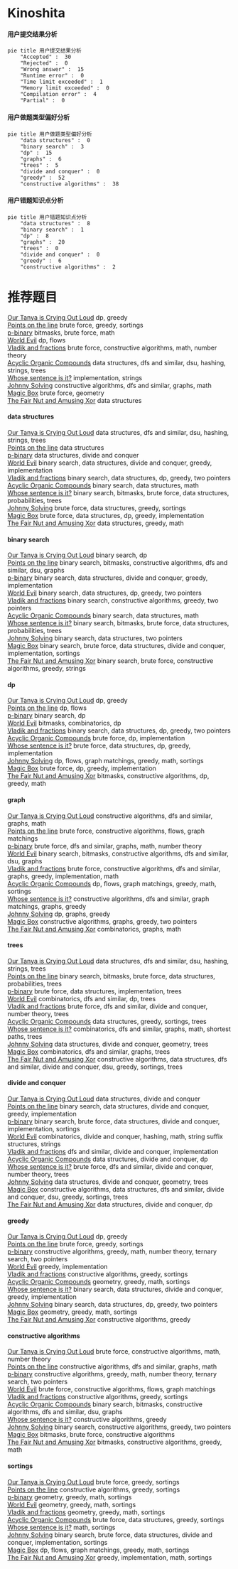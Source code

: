 # Kinoshita
<!-- tabs:start -->
#### **用户提交结果分析**

```mermaid
pie title 用户提交结果分析
    "Accepted" :  30
    "Rejected" :  0
    "Wrong answer" :  15
    "Runtime error" :  0
    "Time limit exceeded" :  1
    "Memory limit exceeded" :  0
    "Compilation error" :  4
    "Partial" :  0
```
#### **用户做题类型偏好分析**

```mermaid
pie title 用户做题类型偏好分析
    "data structures" :  0
    "binary search" :  3
    "dp" :  15
    "graphs" :  6
    "trees" :  5
    "divide and conquer" :  0
    "greedy" :  52
    "constructive algorithms" :  38
```
#### **用户错题知识点分析**

```mermaid
pie title 用户错题知识点分析
    "data structures" :  8
    "binary search" :  1
    "dp" :  8
    "graphs" :  20
    "trees" :  0
    "divide and conquer" :  0
    "greedy" :  6
    "constructive algorithms" :  2
```
<!-- tabs:end -->
# 推荐题目
[Our Tanya is Crying Out Loud](http://codeforces.com/problemset/problem/940/B)		dp,
                        greedy		  
[Points on the line](http://codeforces.com/problemset/problem/940/A)		brute force,
                        greedy,
                        sortings		  
[p-binary](https://codeforces.com/contest/1246/problem/A)		bitmasks,
                        brute force,
                        math		  
[World Evil](http://codeforces.com/problemset/problem/62/E)		dp,
                        flows		  
[Vladik and fractions](http://codeforces.com/problemset/problem/743/C)		brute force,
                        constructive algorithms,
                        math,
                        number theory		  
[Acyclic Organic Compounds](http://codeforces.com/problemset/problem/601/D)		data structures,
                        dfs and similar,
                        dsu,
                        hashing,
                        strings,
                        trees		  
[Whose sentence is it?](http://codeforces.com/problemset/problem/312/A)		implementation,
                        strings		  
[Johnny Solving](http://codeforces.com/problemset/problem/1103/C)		constructive algorithms,
                        dfs and similar,
                        graphs,
                        math		  
[Magic Box](http://codeforces.com/problemset/problem/231/D)		brute force,
                        geometry		  
[The Fair Nut and Amusing Xor](http://codeforces.com/problemset/problem/1083/F)		data structures		  
<!-- tabs:start -->
#### **data structures**
[Our Tanya is Crying Out Loud](http://codeforces.com/problemset/problem/601/D)		data structures,
                        dfs and similar,
                        dsu,
                        hashing,
                        strings,
                        trees		  
[Points on the line](http://codeforces.com/problemset/problem/1083/F)		data structures		  
[p-binary](http://codeforces.com/problemset/problem/1139/F)		data structures,
                        divide and conquer		  
[World Evil](https://codeforces.com/contest/1440/problem/E)		binary search,
                        data structures,
                        divide and conquer,
                        greedy,
                        implementation		  
[Vladik and fractions](http://codeforces.com/problemset/problem/1492/C)		binary search,
                        data structures,
                        dp,
                        greedy,
                        two pointers		  
[Acyclic Organic Compounds](http://codeforces.com/problemset/problem/1490/G)		binary search,
                        data structures,
                        math		  
[Whose sentence is it?](http://codeforces.com/problemset/problem/1479/D)		binary search,
                        bitmasks,
                        brute force,
                        data structures,
                        probabilities,
                        trees		  
[Johnny Solving](http://codeforces.com/problemset/problem/1497/A)		brute force,
                        data structures,
                        greedy,
                        sortings		  
[Magic Box](http://codeforces.com/problemset/problem/1491/C)		brute force,
                        data structures,
                        dp,
                        greedy,
                        implementation		  
[The Fair Nut and Amusing Xor](http://codeforces.com/problemset/problem/1492/B)		data structures,
                        greedy,
                        math		  
#### **binary search**
[Our Tanya is Crying Out Loud](https://codeforces.com/contest/1246/problem/C)		binary search,
                        dp		  
[Points on the line](http://codeforces.com/problemset/problem/1361/C)		binary search,
                        bitmasks,
                        constructive algorithms,
                        dfs and similar,
                        dsu,
                        graphs		  
[p-binary](https://codeforces.com/contest/1440/problem/E)		binary search,
                        data structures,
                        divide and conquer,
                        greedy,
                        implementation		  
[World Evil](http://codeforces.com/problemset/problem/1492/C)		binary search,
                        data structures,
                        dp,
                        greedy,
                        two pointers		  
[Vladik and fractions](http://codeforces.com/problemset/problem/1463/D)		binary search,
                        constructive algorithms,
                        greedy,
                        two pointers		  
[Acyclic Organic Compounds](http://codeforces.com/problemset/problem/1490/G)		binary search,
                        data structures,
                        math		  
[Whose sentence is it?](http://codeforces.com/problemset/problem/1479/D)		binary search,
                        bitmasks,
                        brute force,
                        data structures,
                        probabilities,
                        trees		  
[Johnny Solving](http://codeforces.com/problemset/problem/1436/E)		binary search,
                        data structures,
                        two pointers		  
[Magic Box](http://codeforces.com/problemset/problem/1461/D)		binary search,
                        brute force,
                        data structures,
                        divide and conquer,
                        implementation,
                        sortings		  
[The Fair Nut and Amusing Xor](http://codeforces.com/problemset/problem/1493/C)		binary search,
                        brute force,
                        constructive algorithms,
                        greedy,
                        strings		  
#### **dp**
[Our Tanya is Crying Out Loud](http://codeforces.com/problemset/problem/940/B)		dp,
                        greedy		  
[Points on the line](http://codeforces.com/problemset/problem/62/E)		dp,
                        flows		  
[p-binary](https://codeforces.com/contest/1246/problem/C)		binary search,
                        dp		  
[World Evil](http://codeforces.com/problemset/problem/449/D)		bitmasks,
                        combinatorics,
                        dp		  
[Vladik and fractions](http://codeforces.com/problemset/problem/1492/C)		binary search,
                        data structures,
                        dp,
                        greedy,
                        two pointers		  
[Acyclic Organic Compounds](https://codeforces.com/contest/1457/problem/C)		brute force,
                        dp,
                        implementation		  
[Whose sentence is it?](http://codeforces.com/problemset/problem/1491/C)		brute force,
                        data structures,
                        dp,
                        greedy,
                        implementation		  
[Johnny Solving](http://codeforces.com/problemset/problem/1437/C)		dp,
                        flows,
                        graph matchings,
                        greedy,
                        math,
                        sortings		  
[Magic Box](http://codeforces.com/problemset/problem/1499/B)		brute force,
                        dp,
                        greedy,
                        implementation		  
[The Fair Nut and Amusing Xor](http://codeforces.com/problemset/problem/1491/D)		bitmasks,
                        constructive algorithms,
                        dp,
                        greedy,
                        math		  
#### **graph**
[Our Tanya is Crying Out Loud](http://codeforces.com/problemset/problem/1103/C)		constructive algorithms,
                        dfs and similar,
                        graphs,
                        math		  
[Points on the line](https://codeforces.com/contest/1047/problem/D)		brute force,
                        constructive algorithms,
                        flows,
                        graph matchings		  
[p-binary](http://codeforces.com/problemset/problem/1327/D)		brute force,
                        dfs and similar,
                        graphs,
                        math,
                        number theory		  
[World Evil](http://codeforces.com/problemset/problem/1361/C)		binary search,
                        bitmasks,
                        constructive algorithms,
                        dfs and similar,
                        dsu,
                        graphs		  
[Vladik and fractions](http://codeforces.com/problemset/problem/1487/C)		brute force,
                        constructive algorithms,
                        dfs and similar,
                        graphs,
                        greedy,
                        implementation,
                        math		  
[Acyclic Organic Compounds](http://codeforces.com/problemset/problem/1437/C)		dp,
                        flows,
                        graph matchings,
                        greedy,
                        math,
                        sortings		  
[Whose sentence is it?](http://codeforces.com/problemset/problem/1470/D)		constructive algorithms,
                        dfs and similar,
                        graph matchings,
                        graphs,
                        greedy		  
[Johnny Solving](http://codeforces.com/problemset/problem/1476/C)		dp,
                        graphs,
                        greedy		  
[Magic Box](http://codeforces.com/problemset/problem/1304/D)		constructive algorithms,
                        graphs,
                        greedy,
                        two pointers		  
[The Fair Nut and Amusing Xor](http://codeforces.com/problemset/problem/1475/C)		combinatorics,
                        graphs,
                        math		  
#### **trees**
[Our Tanya is Crying Out Loud](http://codeforces.com/problemset/problem/601/D)		data structures,
                        dfs and similar,
                        dsu,
                        hashing,
                        strings,
                        trees		  
[Points on the line](http://codeforces.com/problemset/problem/1479/D)		binary search,
                        bitmasks,
                        brute force,
                        data structures,
                        probabilities,
                        trees		  
[p-binary](http://codeforces.com/problemset/problem/1511/C)		brute force,
                        data structures,
                        implementation,
                        trees		  
[World Evil](http://codeforces.com/problemset/problem/1499/F)		combinatorics,
                        dfs and similar,
                        dp,
                        trees		  
[Vladik and fractions](http://codeforces.com/problemset/problem/1491/E)		brute force,
                        dfs and similar,
                        divide and conquer,
                        number theory,
                        trees		  
[Acyclic Organic Compounds](http://codeforces.com/problemset/problem/1466/D)		data structures,
                        greedy,
                        sortings,
                        trees		  
[Whose sentence is it?](http://codeforces.com/problemset/problem/1495/D)		combinatorics,
                        dfs and similar,
                        graphs,
                        math,
                        shortest paths,
                        trees		  
[Johnny Solving](http://codeforces.com/problemset/problem/1303/G)		data structures,
                        divide and conquer,
                        geometry,
                        trees		  
[Magic Box](http://codeforces.com/problemset/problem/1454/E)		combinatorics,
                        dfs and similar,
                        graphs,
                        trees		  
[The Fair Nut and Amusing Xor](http://codeforces.com/problemset/problem/1494/D)		constructive algorithms,
                        data structures,
                        dfs and similar,
                        divide and conquer,
                        dsu,
                        greedy,
                        sortings,
                        trees		  
#### **divide and conquer**
[Our Tanya is Crying Out Loud](http://codeforces.com/problemset/problem/1139/F)		data structures,
                        divide and conquer		  
[Points on the line](https://codeforces.com/contest/1440/problem/E)		binary search,
                        data structures,
                        divide and conquer,
                        greedy,
                        implementation		  
[p-binary](http://codeforces.com/problemset/problem/1461/D)		binary search,
                        brute force,
                        data structures,
                        divide and conquer,
                        implementation,
                        sortings		  
[World Evil](http://codeforces.com/problemset/problem/1466/G)		combinatorics,
                        divide and conquer,
                        hashing,
                        math,
                        string suffix structures,
                        strings		  
[Vladik and fractions](http://codeforces.com/problemset/problem/1490/D)		dfs and similar,
                        divide and conquer,
                        implementation		  
[Acyclic Organic Compounds](https://codeforces.com/contest/1483/problem/C)		data structures,
                        divide and conquer,
                        dp		  
[Whose sentence is it?](http://codeforces.com/problemset/problem/1491/E)		brute force,
                        dfs and similar,
                        divide and conquer,
                        number theory,
                        trees		  
[Johnny Solving](http://codeforces.com/problemset/problem/1303/G)		data structures,
                        divide and conquer,
                        geometry,
                        trees		  
[Magic Box](http://codeforces.com/problemset/problem/1494/D)		constructive algorithms,
                        data structures,
                        dfs and similar,
                        divide and conquer,
                        dsu,
                        greedy,
                        sortings,
                        trees		  
[The Fair Nut and Amusing Xor](http://codeforces.com/problemset/problem/1482/E)		data structures,
                        divide and conquer,
                        dp		  
#### **greedy**
[Our Tanya is Crying Out Loud](http://codeforces.com/problemset/problem/940/B)		dp,
                        greedy		  
[Points on the line](http://codeforces.com/problemset/problem/940/A)		brute force,
                        greedy,
                        sortings		  
[p-binary](https://codeforces.com/contest/1255/problem/E1)		constructive algorithms,
                        greedy,
                        math,
                        number theory,
                        ternary search,
                        two pointers		  
[World Evil](http://codeforces.com/problemset/problem/1141/D)		greedy,
                        implementation		  
[Vladik and fractions](http://codeforces.com/problemset/problem/1174/A)		constructive algorithms,
                        greedy,
                        sortings		  
[Acyclic Organic Compounds](http://codeforces.com/problemset/problem/1495/A)		geometry,
                        greedy,
                        math,
                        sortings		  
[Whose sentence is it?](https://codeforces.com/contest/1440/problem/E)		binary search,
                        data structures,
                        divide and conquer,
                        greedy,
                        implementation		  
[Johnny Solving](http://codeforces.com/problemset/problem/1492/C)		binary search,
                        data structures,
                        dp,
                        greedy,
                        two pointers		  
[Magic Box](https://codeforces.com/contest/1496/problem/C)		geometry,
                        greedy,
                        math,
                        sortings		  
[The Fair Nut and Amusing Xor](http://codeforces.com/problemset/problem/1493/A)		constructive algorithms,
                        greedy		  
#### **constructive algorithms**
[Our Tanya is Crying Out Loud](http://codeforces.com/problemset/problem/743/C)		brute force,
                        constructive algorithms,
                        math,
                        number theory		  
[Points on the line](http://codeforces.com/problemset/problem/1103/C)		constructive algorithms,
                        dfs and similar,
                        graphs,
                        math		  
[p-binary](https://codeforces.com/contest/1255/problem/E1)		constructive algorithms,
                        greedy,
                        math,
                        number theory,
                        ternary search,
                        two pointers		  
[World Evil](https://codeforces.com/contest/1047/problem/D)		brute force,
                        constructive algorithms,
                        flows,
                        graph matchings		  
[Vladik and fractions](http://codeforces.com/problemset/problem/1174/A)		constructive algorithms,
                        greedy,
                        sortings		  
[Acyclic Organic Compounds](http://codeforces.com/problemset/problem/1361/C)		binary search,
                        bitmasks,
                        constructive algorithms,
                        dfs and similar,
                        dsu,
                        graphs		  
[Whose sentence is it?](http://codeforces.com/problemset/problem/1493/A)		constructive algorithms,
                        greedy		  
[Johnny Solving](http://codeforces.com/problemset/problem/1463/D)		binary search,
                        constructive algorithms,
                        greedy,
                        two pointers		  
[Magic Box](https://codeforces.com/contest/1456/problem/B)		bitmasks,
                        brute force,
                        constructive algorithms		  
[The Fair Nut and Amusing Xor](http://codeforces.com/problemset/problem/1492/D)		bitmasks,
                        constructive algorithms,
                        greedy,
                        math		  
#### **sortings**
[Our Tanya is Crying Out Loud](http://codeforces.com/problemset/problem/940/A)		brute force,
                        greedy,
                        sortings		  
[Points on the line](http://codeforces.com/problemset/problem/1174/A)		constructive algorithms,
                        greedy,
                        sortings		  
[p-binary](http://codeforces.com/problemset/problem/1495/A)		geometry,
                        greedy,
                        math,
                        sortings		  
[World Evil](https://codeforces.com/contest/1496/problem/C)		geometry,
                        greedy,
                        math,
                        sortings		  
[Vladik and fractions](http://codeforces.com/problemset/problem/1495/A)		geometry,
                        greedy,
                        math,
                        sortings		  
[Acyclic Organic Compounds](http://codeforces.com/problemset/problem/1497/A)		brute force,
                        data structures,
                        greedy,
                        sortings		  
[Whose sentence is it?](http://codeforces.com/problemset/problem/1427/A)		math,
                        sortings		  
[Johnny Solving](http://codeforces.com/problemset/problem/1461/D)		binary search,
                        brute force,
                        data structures,
                        divide and conquer,
                        implementation,
                        sortings		  
[Magic Box](http://codeforces.com/problemset/problem/1437/C)		dp,
                        flows,
                        graph matchings,
                        greedy,
                        math,
                        sortings		  
[The Fair Nut and Amusing Xor](http://codeforces.com/problemset/problem/1473/A)		greedy,
                        implementation,
                        math,
                        sortings		  
<!-- tabs:end -->
